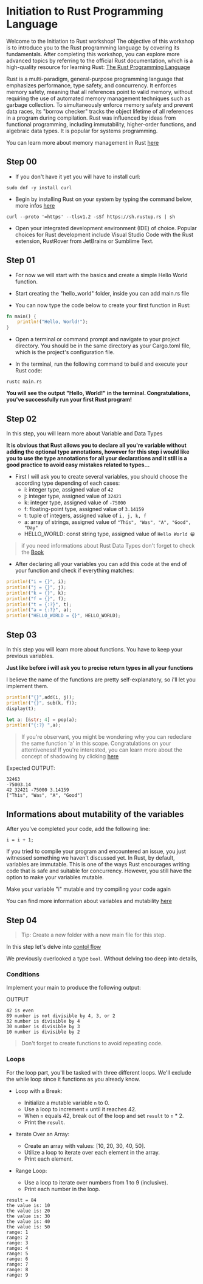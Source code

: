 # Initiation to Rust Programming Language

Welcome to the Initiation to Rust workshop! The objective of this workshop is to introduce you to the Rust programming language by covering its fundamentals. After completing this workshop, you can explore more advanced topics by referring to the official Rust documentation, which is a high-quality resource for learning Rust: [The Rust Programming Language](https://doc.rust-lang.org/book/title-page.html#the-rust-programming-language)

Rust is a multi-paradigm, general-purpose programming language that emphasizes performance, type safety, and concurrency. It enforces memory safety, meaning that all references point to valid memory, without requiring the use of automated memory management techniques such as garbage collection. To simultaneously enforce memory safety and prevent data races, its "borrow checker" tracks the object lifetime of all references in a program during compilation. Rust was influenced by ideas from functional programming, including immutability, higher-order functions, and algebraic data types. It is popular for systems programming.

You can learn more about memory management in Rust [here](https://doc.rust-lang.org/book/ch04-01-what-is-ownership.html)

## Step 00
* If you don't have it yet you will have to install curl:
```
sudo dnf -y install curl
```
* Begin by installing Rust on your system by typing the command below, more infos [here](https://www.rust-lang.org/tools/install)
```
curl --proto '=https' --tlsv1.2 -sSf https://sh.rustup.rs | sh
```

* Open your integrated development environment (IDE) of choice. Popular choices for Rust development include Visual Studio Code with the Rust extension, RustRover from JetBrains or Sumblime Text.


## Step 01

* For now we will start with the basics and create a simple Hello World function.

* Start creating  the "hello_world" folder, inside you can add main.rs file

* You can now type the code below to create your first function in Rust:
```rust
fn main() {
    println!("Hello, World!");
}

```

* Open a terminal or command prompt and navigate to your project directory. You should be in the same directory as your Cargo.toml file, which is the project's configuration file.

* In the terminal, run the following command to build and execute your Rust code:
```
rustc main.rs
```

**You will see the output "Hello, World!" in the terminal. Congratulations, you've successfully run your first Rust program!**

## Step 02

In this step, you will learn more about Variable and Data Types

**It is obvious that Rust allows you to declare all you're variable without adding the optional type annotations, however for this step i would like you to use the type annotations for all your declarations and it still is a good practice to avoid easy mistakes related to types...**

* First I will ask you to create several variables, you should choose the according type depending of each cases:
  - i: integer type, assigned value of `42`
  - j: integer type, assigned value of `32421`
  - k: integer type, assigned value of `-75000`
  - f: floating-point type, assigned value of `3.14159`
  - t: tuple of integers, assigned value of  `i, j, k, f`
  - a: array of strings, assigned value of `"This", "Was", "A", "Good", "Day"`
  - HELLO_WORLD: const string type,  assigned value of `Hello World 😁`

> if you need informations about Rust Data Types don't forget to check the [Book](https://doc.rust-lang.org/book/ch03-02-data-types.html)
 
* After declaring all your variables you can add this code at the end of your function and check if everything matches:

```rust
println!("i = {}", i);
println!("j = {}", j);
println!("k = {}", k);
println!("f = {}", f);
println!("t = {:?}", t);
println!("a = {:?}", a);
println!("HELLO_WORLD = {}", HELLO_WORLD);
```

## Step 03

In this step you will learn more about functions. You have to keep your previous variables.

**Just like before i will ask you to precise return types in all your functions**

I believe the name of the functions are pretty self-explanatory, so i'll let you implement them.

```rust
println!("{}",add(i, j));
println!("{}", sub(k, f));
display(t);

let a: [&str; 4] = pop(a);
println!("{:?} ",a);
```

> If you're observant, you might be wondering why you can redeclare the same function 'a' in this scope. Congratulations on your attentiveness! If you're interested, you can learn more about the concept of shadowing by clicking [here](https://doc.rust-lang.org/book/ch03-01-variables-and-mutability.html#shadowing) 

Expected OUTPUT:
```
32463
-75003.14
42 32421 -75000 3.14159
["This", "Was", "A", "Good"] 
```

## Informations about mutability of the variables

After you've completed your code, add the following line:
```
i = i + 1;
```

If you tried to compile your program and encountered an issue, you just witnessed something we haven't discussed yet. In Rust, by default, variables are immutable. This is one of the ways Rust encourages writing code that is safe and suitable for concurrency. However, you still have the option to make your variables mutable.

Make your variable "i" mutable and try compiling your code again

You can find more information about variables and mutability [here](https://doc.rust-lang.org/book/ch03-01-variables-and-mutability.html#variables-and-mutability)

## Step 04

> Tip: Create a new folder with a new main file for this step.

In this step let's delve into [contol flow](https://doc.rust-lang.org/book/ch03-05-control-flow.html)

We previously overlooked a type `bool`. Without delving too deep into details, 

### Conditions

Implement your main to produce the following output:

OUTPUT
```
42 is even
89 number is not divisible by 4, 3, or 2
32 number is divisible by 4
30 number is divisible by 3
10 number is divisible by 2
```

> Don't forget to create functions to avoid repeating code.

### Loops

For the loop part, you'll be tasked with three different loops. We'll exclude the while loop since it functions as you already know.

* Loop with a Break:
    - Initialize a mutable variable `n` to 0.
    - Use a loop to increment `n` until it reaches 42.
    - When `n` equals 42, break out of the loop and set `result` to `n` * 2.
    - Print the `result`.

* Iterate Over an Array:
    - Create an array with values: [10, 20, 30, 40, 50].
    - Utilize a loop to iterate over each element in the array.
    - Print each element.

* Range Loop:
    - Use a loop to iterate over numbers from 1 to 9 (inclusive).
    - Print each number in the loop.


```
result = 84
the value is: 10
the value is: 20
the value is: 30
the value is: 40
the value is: 50
range: 1
range: 2
range: 3
range: 4
range: 5
range: 6
range: 7
range: 8
range: 9
```
